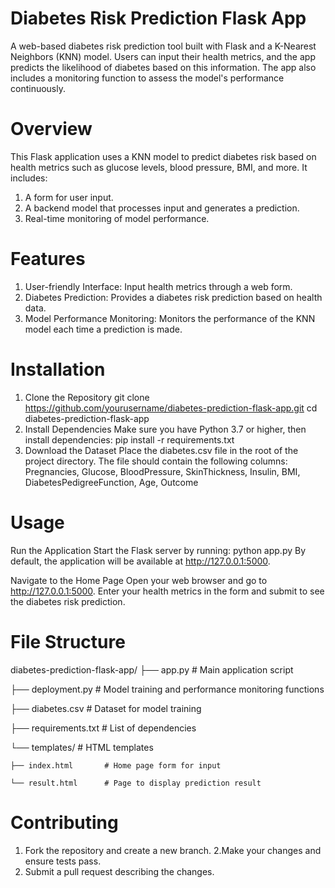 # Diabetes Risk Prediction Flask App

A web-based diabetes risk prediction tool built with Flask and a K-Nearest Neighbors (KNN) model. Users can input their health metrics, and the app predicts the likelihood of diabetes based on this information. The app also includes a monitoring function to assess the model's performance continuously.

# Overview
This Flask application uses a KNN model to predict diabetes risk based on health metrics such as glucose levels, blood pressure, BMI, and more. It includes:
1. A form for user input.
2. A backend model that processes input and generates a prediction.
3. Real-time monitoring of model performance.

# Features
1. User-friendly Interface: Input health metrics through a web form.
2. Diabetes Prediction: Provides a diabetes risk prediction based on health data.
3. Model Performance Monitoring: Monitors the performance of the KNN model each time a prediction is made.

# Installation
1. Clone the Repository
git clone https://github.com/yourusername/diabetes-prediction-flask-app.git
cd diabetes-prediction-flask-app
2. Install Dependencies Make sure you have Python 3.7 or higher, then install dependencies:
pip install -r requirements.txt
3. Download the Dataset Place the diabetes.csv file in the root of the project directory. The file should contain the following columns:
Pregnancies, Glucose, BloodPressure, SkinThickness, Insulin, BMI, DiabetesPedigreeFunction, Age, Outcome

# Usage
Run the Application Start the Flask server by running:
python app.py
By default, the application will be available at http://127.0.0.1:5000.

Navigate to the Home Page Open your web browser and go to http://127.0.0.1:5000. Enter your health metrics in the form and submit to see the diabetes risk prediction.

# File Structure

diabetes-prediction-flask-app/
├── app.py               # Main application script

├── deployment.py        # Model training and performance monitoring functions

├── diabetes.csv         # Dataset for model training

├── requirements.txt     # List of dependencies

└── templates/           # HTML templates

    ├── index.html       # Home page form for input
    
    └── result.html      # Page to display prediction result

# Contributing
1. Fork the repository and create a new branch.
2.Make your changes and ensure tests pass.
3. Submit a pull request describing the changes.
